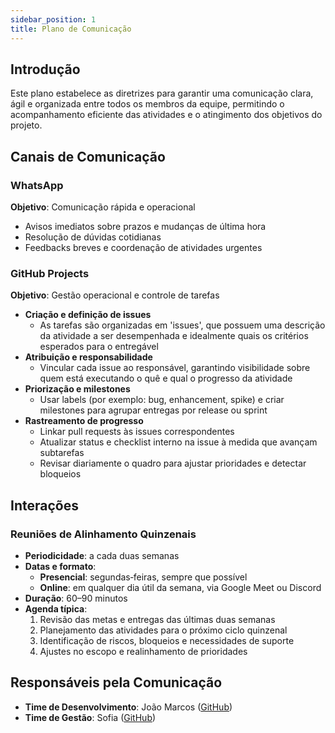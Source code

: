```yaml
---
sidebar_position: 1
title: Plano de Comunicação
---
```


## Introdução

Este plano estabelece as diretrizes para garantir uma comunicação clara, ágil e organizada entre todos os membros da equipe, permitindo o acompanhamento eficiente das atividades e o atingimento dos objetivos do projeto.

## Canais de Comunicação

### WhatsApp  
**Objetivo**: Comunicação rápida e operacional  
- Avisos imediatos sobre prazos e mudanças de última hora  
- Resolução de dúvidas cotidianas  
- Feedbacks breves e coordenação de atividades urgentes  

### GitHub Projects  
**Objetivo**: Gestão operacional e controle de tarefas  
- **Criação e definição de issues**  
  - As tarefas são organizadas em 'issues', que possuem uma descrição da atividade a ser desempenhada e idealmente quais os critérios esperados para o entregável
- **Atribuição e responsabilidade**  
  - Vincular cada issue ao responsável, garantindo visibilidade sobre quem está executando o quê e qual o progresso da atividade  
- **Priorização e milestones**  
  - Usar labels (por exemplo: bug, enhancement, spike) e criar milestones para agrupar entregas por release ou sprint  
- **Rastreamento de progresso**  
  - Linkar pull requests às issues correspondentes  
  - Atualizar status e checklist interno na issue à medida que avançam subtarefas  
  - Revisar diariamente o quadro para ajustar prioridades e detectar bloqueios  


## Interações

### Reuniões de Alinhamento Quinzenais  
- **Periodicidade**: a cada duas semanas  
- **Datas e formato**:  
  - **Presencial**: segundas‑feiras, sempre que possível  
  - **Online**: em qualquer dia útil da semana, via Google Meet ou Discord  
- **Duração**: 60–90 minutos  
- **Agenda típica**:  
  1. Revisão das metas e entregas das últimas duas semanas  
  2. Planejamento das atividades para o próximo ciclo quinzenal  
  3. Identificação de riscos, bloqueios e necessidades de suporte  
  4. Ajustes no escopo e realinhamento de prioridades  
  

## Responsáveis pela Comunicação

- **Time de Desenvolvimento**: João Marcos ([GitHub](https://github.com/joaomrpimentel))  
- **Time de Gestão**: Sofia ([GitHub](https://github.com/sofialctv))  
